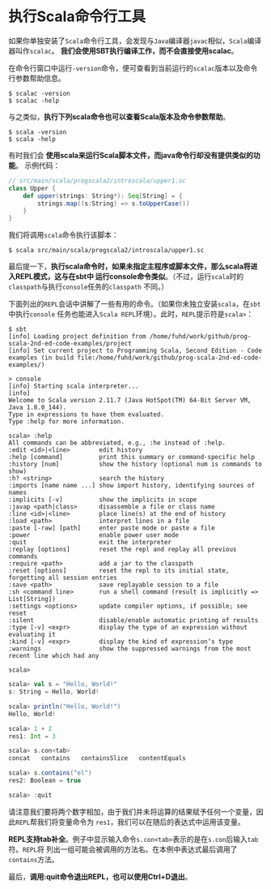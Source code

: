 执行Scala命令行工具
====================================================================
如果你单独安装了`Scala`命令行工具，会发现与`Java`编译器`javac`相似，`Scala`编译器叫作`scalac`。
**我们会使用SBT执行编译工作，而不会直接使用scalac**。

在命令行窗口中运行`-version`命令，便可查看到当前运行的`scalac`版本以及命令行参数帮助信息。
```shell
$ scalac -version
$ scalac -help
```
与之类似，**执行下列scala命令也可以查看Scala版本及命令参数帮助**。
```shell
$ scala -version
$ scala -help
```
有时我们会 **使用scala来运行Scala脚本文件，而java命令行却没有提供类似的功能**。
示例代码：
```scala
// src/main/scala/progscala2/introscala/upper1.sc
class Upper {
    def upper(strings: String*): Seq[String] = {
        strings.map((s:String) => s.toUpperCase())
    }
}
```
我们将调用`scala`命令执行该脚本：
```shell
$ scala src/main/scala/progscala2/introscala/upper1.sc
```
最后提一下，**执行scala命令时，如果未指定主程序或脚本文件，那么scala将进入REPL模式，这与在sbt中
运行console命令类似**。（不过，运行`scala`时的`classpath`与执行`console`任务的`classpath`
不同。）

下面列出的`REPL`会话中讲解了一些有用的命令。（如果你未独立安装`scala`，在`sbt`中执行`console`
任务也能进入`Scala REPL`环境）。此时，`REPL`提示符是`scala>`：
```
$ sbt
[info] Loading project definition from /home/fuhd/work/github/prog-scala-2nd-ed-code-examples/project
[info] Set current project to Programming Scala, Second Edition - Code examples (in build file:/home/fuhd/work/github/prog-scala-2nd-ed-code-examples/)

> console
[info] Starting scala interpreter...
[info]
Welcome to Scala version 2.11.7 (Java HotSpot(TM) 64-Bit Server VM, Java 1.8.0_144).
Type in expressions to have them evaluated.
Type :help for more information.

scala> :help
All commands can be abbreviated, e.g., :he instead of :help.
:edit <id>|<line>        edit history
:help [command]          print this summary or command-specific help
:history [num]           show the history (optional num is commands to show)
:h? <string>             search the history
:imports [name name ...] show import history, identifying sources of names
:implicits [-v]          show the implicits in scope
:javap <path|class>      disassemble a file or class name
:line <id>|<line>        place line(s) at the end of history
:load <path>             interpret lines in a file
:paste [-raw] [path]     enter paste mode or paste a file
:power                   enable power user mode
:quit                    exit the interpreter
:replay [options]        reset the repl and replay all previous commands
:require <path>          add a jar to the classpath
:reset [options]         reset the repl to its initial state, forgetting all session entries
:save <path>             save replayable session to a file
:sh <command line>       run a shell command (result is implicitly => List[String])
:settings <options>      update compiler options, if possible; see reset
:silent                  disable/enable automatic printing of results
:type [-v] <expr>        display the type of an expression without evaluating it
:kind [-v] <expr>        display the kind of expression‘s type
:warnings                show the suppressed warnings from the most recent line which had any

scala>
```
```scala
scala> val s = "Hello, World!"
s: String = Hello, World!

scala> println("Hello, World!")
Hello, World!

scala> 1 + 2
res1: Int = 3

scala> s.con<tab>
concat   contains   containsSlice   contentEquals

scala> s.contains("el")
res2: Boolean = true

scala> :quit
```
请注意我们要将两个数字相加，由于我们并未将运算的结果赋予任何一个变量，因此`REPL`帮我们将变量命令为
`res1`，我们可以在随后的表达式中运用该变量。

**REPL支持tab补全**。例子中显示输入命令`s.con<tab>`表示的是在`s.con`后输入`tab`符。`REPL`将
列出一组可能会被调用的方法名。在本例中表达式最后调用了`contains`方法。

最后，**调用:quit命令退出REPL，也可以使用Ctrl+D退出**。
